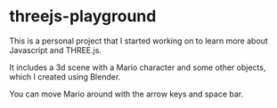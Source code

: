 # threejs-playground
This is a personal project that I started working on to learn more about
Javascript and THREE.js.

It includes a 3d scene with a Mario character and some other objects, which
I created using Blender.

You can move Mario around with the arrow keys and space bar.

